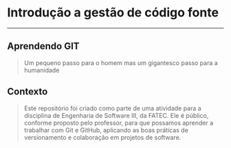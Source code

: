 # Introdução a gestão de código fonte
---
## Aprendendo GIT

> Um pequeno passo para o homem mas um gigantesco passo para a humanidade

## Contexto
> Este repositório foi criado como parte de uma atividade para a disciplina de Engenharia de Software III, da FATEC.
> Ele é público, conforme proposto pelo professor, para que possamos aprender a trabalhar com Git e GitHub, aplicando as boas práticas de versionamento e colaboração em projetos de software.
